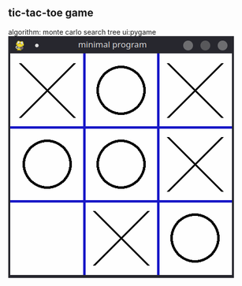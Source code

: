 tic-tac-toe game
-------------------
algorithm: monte carlo search tree ui:pygame 
![](https://github.com/super-buster/MCST/blob/master/img/Screenshot_20201114_113831.png)